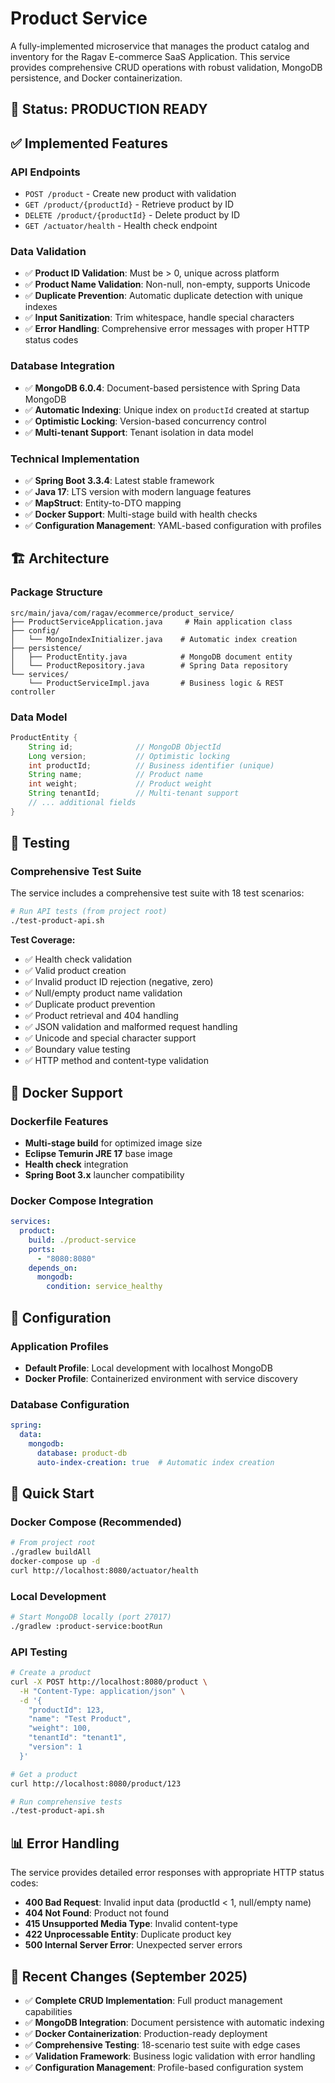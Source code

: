 # Product Service

A fully-implemented microservice that manages the product catalog and inventory for the Ragav E-commerce SaaS Application. This service provides comprehensive CRUD operations with robust validation, MongoDB persistence, and Docker containerization.

## 🚀 **Status: PRODUCTION READY**

## ✅ **Implemented Features**

### **API Endpoints**
- `POST /product` - Create new product with validation
- `GET /product/{productId}` - Retrieve product by ID
- `DELETE /product/{productId}` - Delete product by ID
- `GET /actuator/health` - Health check endpoint

### **Data Validation**
- ✅ **Product ID Validation**: Must be > 0, unique across platform
- ✅ **Product Name Validation**: Non-null, non-empty, supports Unicode
- ✅ **Duplicate Prevention**: Automatic duplicate detection with unique indexes
- ✅ **Input Sanitization**: Trim whitespace, handle special characters
- ✅ **Error Handling**: Comprehensive error messages with proper HTTP status codes

### **Database Integration**
- ✅ **MongoDB 6.0.4**: Document-based persistence with Spring Data MongoDB
- ✅ **Automatic Indexing**: Unique index on `productId` created at startup
- ✅ **Optimistic Locking**: Version-based concurrency control
- ✅ **Multi-tenant Support**: Tenant isolation in data model

### **Technical Implementation**
- ✅ **Spring Boot 3.3.4**: Latest stable framework
- ✅ **Java 17**: LTS version with modern language features
- ✅ **MapStruct**: Entity-to-DTO mapping
- ✅ **Docker Support**: Multi-stage build with health checks
- ✅ **Configuration Management**: YAML-based configuration with profiles

## 🏗️ **Architecture**

### **Package Structure**
```
src/main/java/com/ragav/ecommerce/product_service/
├── ProductServiceApplication.java     # Main application class
├── config/
│   └── MongoIndexInitializer.java    # Automatic index creation
├── persistence/
│   ├── ProductEntity.java            # MongoDB document entity
│   └── ProductRepository.java        # Spring Data repository
└── services/
    └── ProductServiceImpl.java       # Business logic & REST controller
```

### **Data Model**
```java
ProductEntity {
    String id;              // MongoDB ObjectId
    Long version;           // Optimistic locking
    int productId;          // Business identifier (unique)
    String name;            // Product name
    int weight;             // Product weight
    String tenantId;        // Multi-tenant support
    // ... additional fields
}
```

## 🧪 **Testing**

### **Comprehensive Test Suite**
The service includes a comprehensive test suite with 18 test scenarios:

```bash
# Run API tests (from project root)
./test-product-api.sh
```

**Test Coverage:**
- ✅ Health check validation
- ✅ Valid product creation
- ✅ Invalid product ID rejection (negative, zero)
- ✅ Null/empty product name validation
- ✅ Duplicate product prevention
- ✅ Product retrieval and 404 handling
- ✅ JSON validation and malformed request handling
- ✅ Unicode and special character support
- ✅ Boundary value testing
- ✅ HTTP method and content-type validation

## 🐳 **Docker Support**

### **Dockerfile Features**
- **Multi-stage build** for optimized image size
- **Eclipse Temurin JRE 17** base image
- **Health check** integration
- **Spring Boot 3.x** launcher compatibility

### **Docker Compose Integration**
```yaml
services:
  product:
    build: ./product-service
    ports:
      - "8080:8080"
    depends_on:
      mongodb:
        condition: service_healthy
```

## 🔧 **Configuration**

### **Application Profiles**
- **Default Profile**: Local development with localhost MongoDB
- **Docker Profile**: Containerized environment with service discovery

### **Database Configuration**
```yaml
spring:
  data:
    mongodb:
      database: product-db
      auto-index-creation: true  # Automatic index creation
```

## 🚀 **Quick Start**

### **Docker Compose (Recommended)**
```bash
# From project root
./gradlew buildAll
docker-compose up -d
curl http://localhost:8080/actuator/health
```

### **Local Development**
```bash
# Start MongoDB locally (port 27017)
./gradlew :product-service:bootRun
```

### **API Testing**
```bash
# Create a product
curl -X POST http://localhost:8080/product \
  -H "Content-Type: application/json" \
  -d '{
    "productId": 123,
    "name": "Test Product",
    "weight": 100,
    "tenantId": "tenant1",
    "version": 1
  }'

# Get a product
curl http://localhost:8080/product/123

# Run comprehensive tests
./test-product-api.sh
```

## 📊 **Error Handling**

The service provides detailed error responses with appropriate HTTP status codes:

- **400 Bad Request**: Invalid input data (productId < 1, null/empty name)
- **404 Not Found**: Product not found
- **415 Unsupported Media Type**: Invalid content-type
- **422 Unprocessable Entity**: Duplicate product key
- **500 Internal Server Error**: Unexpected server errors

## 🔄 **Recent Changes (September 2025)**
- ✅ **Complete CRUD Implementation**: Full product management capabilities
- ✅ **MongoDB Integration**: Document persistence with automatic indexing
- ✅ **Docker Containerization**: Production-ready deployment
- ✅ **Comprehensive Testing**: 18-scenario test suite with edge cases
- ✅ **Validation Framework**: Business logic validation with error handling
- ✅ **Configuration Management**: Profile-based configuration system
